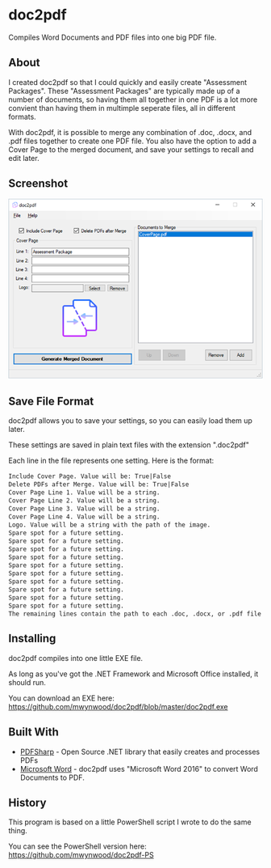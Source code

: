 # doc2pdf
Compiles Word Documents and PDF files into one big PDF file.

## About
I created doc2pdf so that I could quickly and easily create "Assessment Packages". These "Assessment Packages" are typically made up of a number of documents, so having them all together in one PDF is a lot more convient than having them in multimple seperate files, all in different formats.

With doc2pdf, it is possible to merge any combination of .doc, .docx, and .pdf files together to create one PDF file. You also have the option to add a Cover Page to the merged document, and save your settings to recall and edit later.

## Screenshot
<img src="https://github.com/mwynwood/doc2pdf/blob/master/screenshot.png">

## Save File Format
doc2pdf allows you to save your settings, so you can easily load them up later.

These settings are saved in plain text files with the extension ".doc2pdf"

Each line in the file represents one setting. Here is the format:
```
Include Cover Page. Value will be: True|False
Delete PDFs after Merge. Value will be: True|False
Cover Page Line 1. Value will be a string.
Cover Page Line 2. Value will be a string.
Cover Page Line 3. Value will be a string.
Cover Page Line 4. Value will be a string.
Logo. Value will be a string with the path of the image.
Spare spot for a future setting.
Spare spot for a future setting.
Spare spot for a future setting.
Spare spot for a future setting.
Spare spot for a future setting.
Spare spot for a future setting.
Spare spot for a future setting.
Spare spot for a future setting.
Spare spot for a future setting.
Spare spot for a future setting.
The remaining lines contain the path to each .doc, .docx, or .pdf file
```
## Installing
doc2pdf compiles into one little EXE file.

As long as you've got the .NET Framework and Microsoft Office installed, it should run.

You can download an EXE here: https://github.com/mwynwood/doc2pdf/blob/master/doc2pdf.exe

## Built With
* [PDFSharp](http://www.pdfsharp.net/) - Open Source .NET library that easily creates and processes PDFs
* [Microsoft Word](https://www.office.com/) - doc2pdf uses "Microsoft Word 2016" to convert Word Documents to PDF.

## History
This program is based on a little PowerShell script I wrote to do the same thing.

You can see the PowerShell version here: https://github.com/mwynwood/doc2pdf-PS

